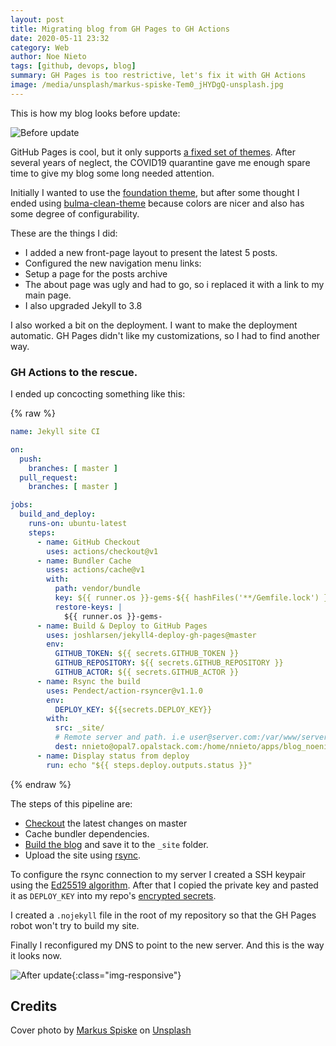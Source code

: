 ```yaml
---
layout: post
title: Migrating blog from GH Pages to GH Actions
date: 2020-05-11 23:32
category: Web
author: Noe Nieto
tags: [github, devops, blog]
summary: GH Pages is too restrictive, let's fix it with GH Actions
image: /media/unsplash/markus-spiske-Tem0_jHYDgQ-unsplash.jpg
---
```


This is how my blog looks before update:

![Before update]({{site.baseurl}}/media/screenshots/Screenshot_2020-05-11-blog.png)

GitHub Pages is cool, but it only supports [a fixed set of themes](https://pages.github.com/themes/). After several
years of neglect, the COVID19 quarantine gave me enough spare time to give my
blog some long needed attention.

Initially I wanted to use the [foundation theme](https://github.com/gnarlacious/jekyll-theme-foundation), but after some thought I ended using
[bulma-clean-theme](https://github.com/chrisrhymes/bulma-clean-theme) because
colors are nicer and also has some degree of configurability.

These are the things I did:

- I added a new front-page layout to present the latest 5 posts.
- Configured the new navigation menu links:
- Setup a page for the posts archive
- The about page was ugly and had to go, so i replaced it with a link to my main page.
- I also upgraded Jekyll to 3.8

I also worked a bit on the deployment. I want to make the deployment automatic.
GH Pages didn't like my customizations, so I had to find another way.

### GH Actions to the rescue.

I ended up concocting something like this:

{% raw %}
```yml
name: Jekyll site CI

on:
  push:
    branches: [ master ]
  pull_request:
    branches: [ master ]

jobs:
  build_and_deploy:
    runs-on: ubuntu-latest
    steps:
      - name: GitHub Checkout
        uses: actions/checkout@v1
      - name: Bundler Cache
        uses: actions/cache@v1
        with:
          path: vendor/bundle
          key: ${{ runner.os }}-gems-${{ hashFiles('**/Gemfile.lock') }}
          restore-keys: |
            ${{ runner.os }}-gems-
      - name: Build & Deploy to GitHub Pages
        uses: joshlarsen/jekyll4-deploy-gh-pages@master
        env:
          GITHUB_TOKEN: ${{ secrets.GITHUB_TOKEN }}
          GITHUB_REPOSITORY: ${{ secrets.GITHUB_REPOSITORY }}
          GITHUB_ACTOR: ${{ secrets.GITHUB_ACTOR }}
      - name: Rsync the build
        uses: Pendect/action-rsyncer@v1.1.0
        env:
          DEPLOY_KEY: ${{secrets.DEPLOY_KEY}}
        with:
          src: _site/
          # Remote server and path. i.e user@server.com:/var/www/server.com/
          dest: nnieto@opal7.opalstack.com:/home/nnieto/apps/blog_noenieto_com/
      - name: Display status from deploy
        run: echo "${{ steps.deploy.outputs.status }}"
```
{% endraw %}

The steps of this pipeline are:

- [Checkout](https://github.com/actions/checkout) the latest changes on master
- Cache bundler dependencies.
- [Build the blog](https://github.com/joshlarsen/jekyll4-deploy-gh-pages) and save it to the `_site` folder.
- Upload the site using [rsync](https://github.com/Pendect/action-rsyncer).

To configure the rsync connection to my server I created a SSH keypair using the [Ed25519 algorithm](https://medium.com/risan/upgrade-your-ssh-key-to-ed25519-c6e8d60d3c54).
After that I copied the private key and pasted it as `DEPLOY_KEY` into my repo's [encrypted secrets](https://help.github.com/en/actions/configuring-and-managing-workflows/creating-and-storing-encrypted-secrets#creating-encrypted-secrets).

I created a `.nojekyll` file in the root of my repository so that the GH Pages
robot won't try to build my site.

Finally I reconfigured my DNS to point to the new server. And this is the way it
looks now.

![After update]({{site.baseurl}}/media/screenshots/Screenshot_2020-05-12-blog.png){:class="img-responsive"}


## Credits

<span>Cover photo by <a href="https://unsplash.com/@markusspiske">Markus Spiske</a> on 
<a href="https://unsplash.com/s/photos/actions">Unsplash</a></span>
